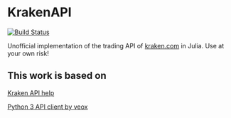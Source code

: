 # KrakenAPI

[![Build Status](https://travis-ci.org/geresdi/KrakenApi.jl.svg?branch=master)](https://travis-ci.org/geresdi/KrakenApi.jl)

Unofficial implementation of the trading API of [kraken.com](https://www.kraken.com) in Julia. Use at your own risk!

## This work is based on

[Kraken API help](https://www.kraken.com/en-us/help/api)

[Python 3 API client by veox](https://github.com/veox/python3-krakenex)
